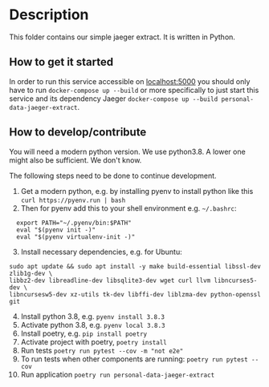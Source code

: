 # Description

This folder contains our simple jaeger extract. It is written in Python.

## How to get it started

In order to run this service accessible on [localhost:5000](http://localhost:5000)
you should only have to run `docker-compose up --build` or more specifically to
just start this service and its dependency Jaeger `docker-compose up --build
personal-data-jaeger-extract`.


## How to develop/contribute

You will need a modern python version. We use python3.8. A lower one might also
be sufficient. We don't know.

The following steps need to be done to continue development.

1. Get a modern python, e.g. by installing pyenv to install python like this `curl https://pyenv.run | bash`
2. Then for pyenv add this to your shell environment e.g. `~/.bashrc`:
  ```
    export PATH="~/.pyenv/bin:$PATH"
    eval "$(pyenv init -)"
    eval "$(pyenv virtualenv-init -)"
  ```
3. Install necessary dependencies, e.g. for Ubuntu:
```
sudo apt update && sudo apt install -y make build-essential libssl-dev zlib1g-dev \
libbz2-dev libreadline-dev libsqlite3-dev wget curl llvm libncurses5-dev \
libncursesw5-dev xz-utils tk-dev libffi-dev liblzma-dev python-openssl git
```
4. Install python 3.8, e.g. `pyenv install 3.8.3`
4. Activate python 3.8, e.g. `pyenv local 3.8.3`
5. Install poetry, e.g. `pip install poetry`
6. Activate project with poetry, `poetry install`
7. Run tests `poetry run pytest --cov -m "not e2e"`
7. To run tests when other components are running: `poetry run pytest --cov`
8. Run application `poetry run personal-data-jaeger-extract`
